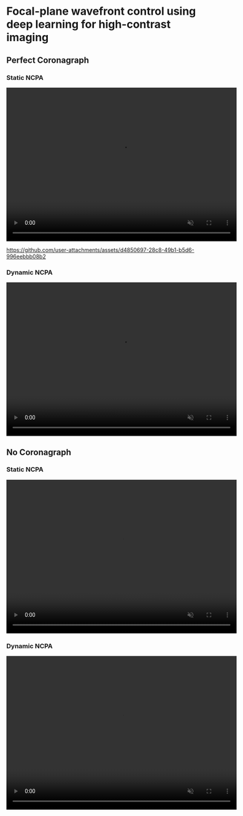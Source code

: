 # Focal-plane wavefront control using deep learning for high-contrast imaging

## Perfect Coronagraph
### Static NCPA

<video controls="" width="600" height="400" muted="" loop="" autoplay="">
  <source src="https://github.com/iremsutaskn/iremsutaskn_ao4elt8.github.io/raw/main/vids/coro_static.mp4" type="video/mp4">
</video>



https://github.com/user-attachments/assets/d4850697-28c8-49b1-b5d6-996eebbb08b2



### Dynamic NCPA

<video controls="" width="600" height="400" muted="" loop="" autoplay="">
  <source src="https://github.com/iremsutaskn/iremsutaskn_ao4elt8.github.io/raw/main/vids/coro_dynamic.mp4" type="video/mp4">
</video>



## No Coronagraph
### Static NCPA

<video controls="" width="600" height="400" muted="" loop="" autoplay="">
  <source src="https://github.com/iremsutaskn/iremsutaskn_ao4elt8.github.io/raw/main/vids/nocoro_static.mp4" type="video/mp4">
</video>

### Dynamic NCPA

<video controls="" width="600" height="400" muted="" loop="" autoplay="">
  <source src="https://github.com/iremsutaskn/iremsutaskn_ao4elt8.github.io/raw/main/vids/nocoro_dynamic.mp4" type="video/mp4">
</video>
